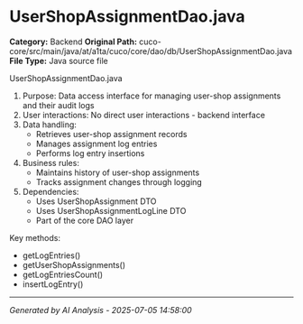 # UserShopAssignmentDao.java

**Category:** Backend
**Original Path:** cuco-core/src/main/java/at/a1ta/cuco/core/dao/db/UserShopAssignmentDao.java
**File Type:** Java source file

UserShopAssignmentDao.java
1. Purpose: Data access interface for managing user-shop assignments and their audit logs
2. User interactions: No direct user interactions - backend interface
3. Data handling:
   - Retrieves user-shop assignment records
   - Manages assignment log entries
   - Performs log entry insertions
4. Business rules:
   - Maintains history of user-shop assignments
   - Tracks assignment changes through logging
5. Dependencies:
   - Uses UserShopAssignment DTO
   - Uses UserShopAssignmentLogLine DTO
   - Part of the core DAO layer

Key methods:
- getLogEntries()
- getUserShopAssignments()
- getLogEntriesCount()
- insertLogEntry()

---
*Generated by AI Analysis - 2025-07-05 14:58:00*
